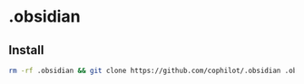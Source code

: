 # .obsidian

## Install

```bash
rm -rf .obsidian && git clone https://github.com/cophilot/.obsidian .obsidian
```
